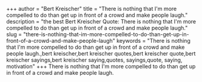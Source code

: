 +++
author = "Bert Kreischer"
title = "There is nothing that I'm more compelled to do than get up in front of a crowd and make people laugh."
description = "the best Bert Kreischer Quote: There is nothing that I'm more compelled to do than get up in front of a crowd and make people laugh."
slug = "there-is-nothing-that-im-more-compelled-to-do-than-get-up-in-front-of-a-crowd-and-make-people-laugh"
keywords = "There is nothing that I'm more compelled to do than get up in front of a crowd and make people laugh.,bert kreischer,bert kreischer quotes,bert kreischer quote,bert kreischer sayings,bert kreischer saying,quotes, sayings,quote, saying, motivation"
+++
There is nothing that I'm more compelled to do than get up in front of a crowd and make people laugh.
